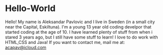 # Hello-World
Hello!
My name is Aleksandar Pavlovic and I live in Sweden (in a small city near the Capital, Eskiltuna). I'm a young 13 year old coding develpor that started coding at the age of 10. I have learned plenty of stuff from when i stared 3 years ago, but I still have some stuff to learn! I love to do work with HTML,CSS and Java!
If you want to contact me, mail me at: acapav@icloud.com
